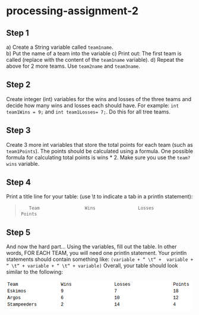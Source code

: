 # processing-assignment-2

## Step 1
a) Create a String variable called `team1name`.  
b) Put the name of a team into the variable
c) Print out: The first team is called (replace with the content of the `team1name` variable).
d) Repeat the above for 2 more teams. Use `team2name` and `team3name`.

## Step 2
Create integer (int) variables for the wins and losses of the three teams and decide how many wins and losses each should have. For example: `int team1Wins = 9;` and `int team1Losses= 7;`. Do this for all tree teams.

## Step 3
Create 3 more int variables that store the total points for each team (such as `team1Points`). The points should be calculated using a formula. One possible formula for calculating total points is wins * 2.  Make sure you use the `team?wins` variable.

## Step 4
Print a title line for your table: (use \t to indicate a tab in a println statement):
>        Team                 Wins                Losses                        Points

## Step 5
And now the hard part... Using the variables, fill out the table. In other words, FOR EACH TEAM, you will need one println statement.  Your println statements should contain something like: `(variable + “ \t“ +  variable + “ \t“ + variable + “ \t“ + variable)`
Overall, your table should look similar to the following:

![](images/table.png)
